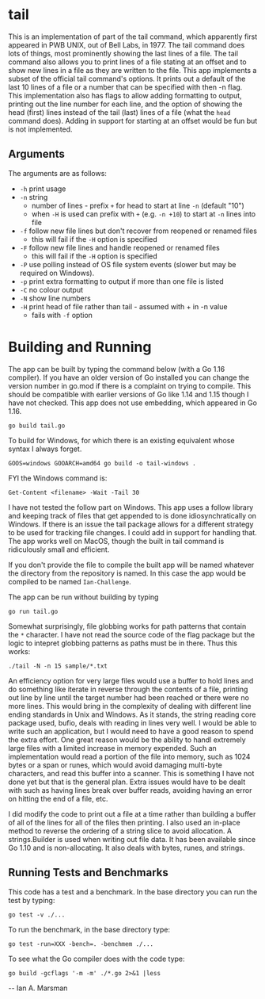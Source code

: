 # tail

This is an implementation of part of the tail command, which apparently first
appeared in PWB UNIX, out of Bell Labs, in 1977. The tail command does lots of
things, most prominently showing the last lines of a file. The tail command also
allows you to print lines of a file stating at an offset and to show new lines
in a file as they are written to the file. This app implements a subset of the
official tail command's options. It prints out a default of the last 10 lines of
a file or a number that can be specified with then -n flag. This implementation
also has flags to allow adding formatting to output, printing out the line
number for each line, and the option of showing the head (first) lines instead
of the tail (last) lines of a file (what the `head` command does). Adding in
support for starting at an offset would be fun but is not implemented.

## Arguments

The arguments are as follows:

 * `-h`	print usage
 * `-n` string
   * number of lines - prefix `+` for head to start at line `-n` (default "10")
   * when `-H` is used can prefix with `+` (e.g. `-n +10`) to start at `-n` lines into file
 * `-f`	follow new file lines but don't recover from reopened or renamed files
   * this will fail if the `-H` option is specified
 * `-F`	follow new file lines and handle reopened or renamed files
   * this will fail if the `-H` option is specified
 * `-P` use polling instead of OS file system events (slower but may be required
   on Windows).
 * `-p`	print extra formatting to output if more than one file is listed
 * `-C`	no colour output
 * `-N`	show line numbers
 * `-H`	print head of file rather than tail - assumed with + in -n value
   * fails with `-f` option


# Building and Running

The app can be built by typing the command below (with a Go 1.16 compiler). If
you have an older version of Go installed you can change the version number in
go.mod if there is a complaint on trying to compile. This should be compatible
with earlier versions of Go like 1.14 and 1.15 though I have not checked. This
app does not use embedding, which appeared in Go 1.16.

`go build tail.go`

To build for Windows, for which there is an existing equivalent whose syntax I
always forget. 

`GOOS=windows GOOARCH=amd64 go build -o tail-windows .`

FYI the Windows command is:

`Get-Content <filename> -Wait -Tail 30`

I have not tested the follow part on Windows. This app uses a follow library and
keeping track of files that get appended to is done idiosynchratically on
Windows. If there is an issue the tail package allows for a different strategy
to be used for tracking file changes. I could add in support for handling that.
The app works well on MacOS, though the built in tail command is ridiculously
small and efficient.

If you don't provide the file to compile the built app will be named whatever
the directory from the repository is named. In this case the app would be
compiled to be named `Ian-Challenge`. 

The app can be run without building by typing

`go run tail.go`

Somewhat surprisingly, file globbing works for path patterns that contain the
`*` character. I have not read the source code of the flag package but the logic
to intepret globbing patterns as paths must be in there. Thus this works:

`./tail -N -n 15 sample/*.txt`

An efficiency option for very large files would use a buffer to hold lines and
do something like iterate in reverse through the contents of a file, printing
out line by line until the target number had been reached or there were no more
lines. This would bring in the complexity of dealing with different line ending
standards in Unix and Windows. As it stands, the string reading core package
used, bufio, deals with reading in lines very well. I would be able to write
such an application, but I would need to have a good reason to spend the extra
effort. One great reason would be the ability to handl extremely large files
with a limited increase in memory expended. Such an implementation would read a
portion of the file into memory, such as 1024 bytes or a span or runes, which
would avoid damaging multi-byte characters, and read this buffer into a scanner.
This is something I have not done yet but that is the general plan. Extra issues
would have to be dealt with such as having lines break over buffer reads,
avoiding having an error on hitting the end of a file, etc.

I did modify the code to print out a file at a time rather than building a
buffer of all of the lines for all of the files then printing. I also used an
in-place method to reverse the ordering of a string slice to avoid allocation.
A strings.Builder is used when writing out file data. It has been available
since Go 1.10 and is non-allocating. It also deals with bytes, runes, and
strings.

## Running Tests and Benchmarks

This code has a test and a benchmark. In the base directory you can run the test
by typing:

  `go test -v ./...`

To run the benchmark, in the base directory type:

  `go test -run=XXX -bench=. -benchmem ./...`

To see what the Go compiler does with the code type:

  `go build -gcflags '-m -m' ./*.go 2>&1 |less`

--
Ian A. Marsman